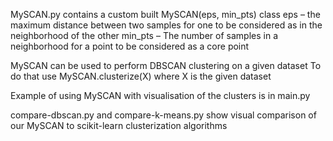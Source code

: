 MySCAN.py contains a custom built MySCAN(eps, min_pts) class
eps – the maximum distance between two samples for one to be considered as in the neighborhood of the other
min_pts – The number of samples in a neighborhood for a point to be considered as a core point

MySCAN can be used to perform DBSCAN clustering on a given dataset
To do that use MySCAN.clusterize(X) where X is the given dataset

Example of using MySCAN with visualisation of the clusters is in main.py

compare-dbscan.py and compare-k-means.py show visual comparison of our MySCAN to scikit-learn clusterization algorithms

